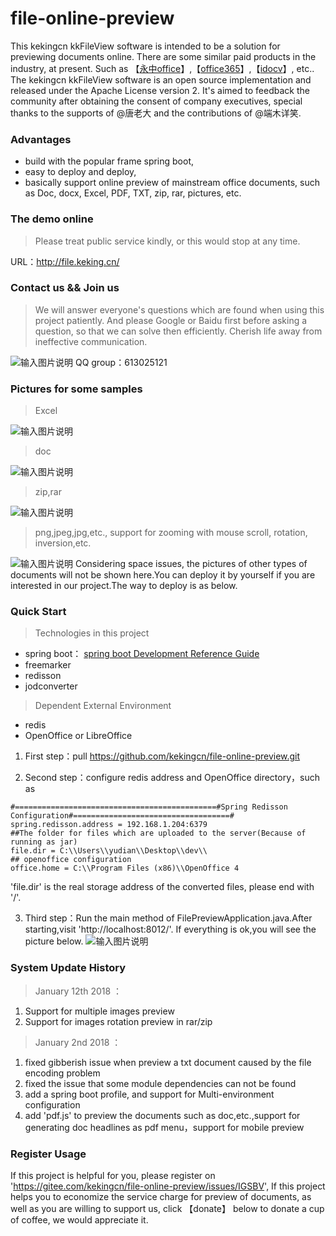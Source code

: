 # file-online-preview
This kekingcn kkFileView software is intended to be a solution for previewing documents online. There are some similar paid products in the industry, at present.
Such as 【[永中office](http://dcs.yozosoft.com/)】,【[office365](http://www.officeweb365.com/)】,【[idocv](https://www.idocv.com/)】, etc..
The kekingcn kkFileView software is an open source implementation and released under the Apache License version 2. It's aimed to feedback the community after obtaining the consent of company executives, 
special thanks to the supports of @唐老大 and the contributions of @端木详笑. 

### Advantages
* build with the popular frame spring boot, 
* easy to deploy and deploy, 
* basically support online preview of mainstream office documents, such as Doc, docx, Excel, PDF, TXT, zip, rar, pictures, etc.

### The demo online
> Please treat public service kindly, or this would stop at any time.

URL：http://file.keking.cn/

### Contact us && Join us
> We will answer everyone's questions which are found when using this project patiently.
And please Google or Baidu first before asking a question, so that we can solve then efficiently. 
Cherish life away from ineffective communication.

![输入图片说明](https://gitee.com/uploads/images/2017/1219/173717_934cb068_492218.png "屏幕截图.png")
QQ group：613025121

### Pictures for some samples
> Excel

![输入图片说明](https://gitee.com/uploads/images/2017/1213/093051_cd55b3ec_492218.png "屏幕截图.png")
> doc

![输入图片说明](https://gitee.com/uploads/images/2017/1213/092350_5b2ecbe5_492218.png "屏幕截图.png")

> zip,rar

![输入图片说明](https://gitee.com/uploads/images/2017/1213/093806_46cede06_492218.png "屏幕截图.png")

> png,jpeg,jpg,etc., support for zooming with mouse scroll, rotation, inversion,etc.

![输入图片说明](https://gitee.com/uploads/images/2017/1213/094335_657a6f60_492218.png "屏幕截图.png")
Considering space issues, the pictures of other types of documents will not be shown here.You can deploy it by yourself if you are interested in our project.The way to deploy is as below.

### Quick Start
> Technologies in this project
- spring boot： [spring boot Development Reference Guide](http://www.kailing.pub/PdfReader/web/viewer.html?file=springboot)
- freemarker
- redisson 
- jodconverter
> Dependent External Environment
- redis 
- OpenOffice or LibreOffice

1. First step：pull https://github.com/kekingcn/file-online-preview.git

2. Second step：configure redis address and OpenOffice directory，such as
```
#=============================================#Spring Redisson Configuration#===================================#
spring.redisson.address = 192.168.1.204:6379
##The folder for files which are uploaded to the server(Because of running as jar)
file.dir = C:\\Users\\yudian\\Desktop\\dev\\
## openoffice configuration
office.home = C:\\Program Files (x86)\\OpenOffice 4

```
'file.dir' is the real storage address of the converted files, please end with '/'.

3. Third step：Run the main method of FilePreviewApplication.java.After starting,visit 'http://localhost:8012/'.
If everything is ok,you will see the picture below.
![输入图片说明](https://gitee.com/uploads/images/2017/1213/100221_ea15202e_492218.png "屏幕截图.png")

### System Update History

> January 12th 2018 ：

1. Support for multiple images preview 
1. Support for images rotation preview in rar/zip

> January 2nd 2018 ： 

1. fixed gibberish issue when preview a txt document caused by the file encoding problem 
1. fixed the issue that some module dependencies can not be found
1. add a spring boot profile, and support for Multi-environment configuration 
1. add 'pdf.js' to preview the documents such as doc,etc.,support for generating doc headlines as pdf menu，support for mobile preview

### Register Usage
If this project is helpful for you, please register on 'https://gitee.com/kekingcn/file-online-preview/issues/IGSBV',
If this project helps you to economize the service charge for preview of documents, as well as you are willing to support us, click 【donate】 below to donate a cup of coffee, we would appreciate it.
